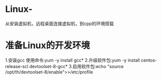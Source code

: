 # Linux-
从安装虚拟机，远程桌面连接虚拟机，到cpp的环境搭载

# 准备Linux的开发环境
1.安装gcc 使用命令:yum -y install gcc*
2.升级软件包:yum -y install centos-release-scl devtoolset-8-gcc*
3.启用软件包:echo "source /opt/th/devtoolset-8/enable">>/etc/profile

